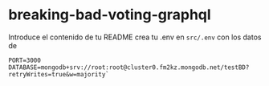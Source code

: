 # breaking-bad-voting-graphql

Introduce el contenido de tu README
crea tu .env en `src/.env`
con los datos de 
```
PORT=3000
DATABASE=mongodb+srv://root:root@cluster0.fm2kz.mongodb.net/testBD?retryWrites=true&w=majority`
```